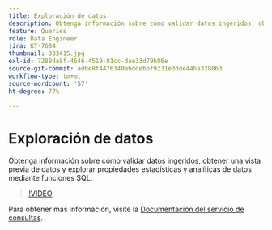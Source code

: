 ```yaml
---
title: Exploración de datos
description: Obtenga información sobre cómo validar datos ingeridos, obtener una vista previa de datos y explorar propiedades estadísticas y analíticas de datos mediante funciones SQL.
feature: Queries
role: Data Engineer
jira: KT-7684
thumbnail: 333415.jpg
exl-id: 7288da8f-4646-4519-81cc-dae33d79b86e
source-git-commit: adbe8f4476340abddebbf9231e3dde44ba328063
workflow-type: tm+mt
source-wordcount: '57'
ht-degree: 77%

---
```


# Exploración de datos

Obtenga información sobre cómo validar datos ingeridos, obtener una vista previa de datos y explorar propiedades estadísticas y analíticas de datos mediante funciones SQL.

>[!VIDEO](https://video.tv.adobe.com/v/333415?quality=12&learn=on)

Para obtener más información, visite la [Documentación del servicio de consultas](https://experienceleague.adobe.com/docs/experience-platform/query/home.html?lang=es).
